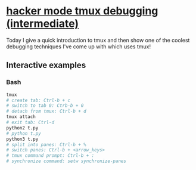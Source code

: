 # [hacker mode tmux debugging (intermediate)](https://youtu.be/BMn0nSpeITY)

Today I give a quick introduction to tmux and then show one of the coolest debugging techniques I've come up with which uses tmux!

## Interactive examples

### Bash

```bash
tmux
# create tab: Ctrl-b + c
# switch to tab 0: Ctrb-b + 0
# detach from tmux: Ctrl-b + d
tmux attach
# exit tab: Ctrl-d
python2 t.py
# python t.py
python3 t.py
# split into panes: Ctrl-b + %
# switch panes: Ctrl-b + <arrow_keys>
# tmux command prompt: Ctrl-b + :
# synchronize command: setw synchronize-panes
```
